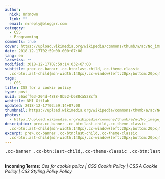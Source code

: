 ```yaml
---
author:
  nick: Unknown
  link: ""
  email: noreply@blogger.com
category:
  - CSS
  - Programming
comments: true
cover: https://upload.wikimedia.org/wikipedia/commons/thumb/a/ac/No_image_available.svg/2048px-No_image_available.svg.png
date: 2018-12-17T02:59:00.000+07:00
lang: en
location: ""
modified: 2018-12-17T02:59:14.032+07:00
subtitle: pre>.cc-banner .cc-btn:last-child,.cc-theme-classic
  .cc-btn:last-child{min-width:140px}.cc-window{left:20px;bottom:20px;transition:opacity
tags:
  - CSS
title: CSS for a cookie policy
type: post
uuid: 56adff63-204d-4888-8b52-b688ca528cf8
webtitle: WMI Gitlab
updated: 2018-12-17T02:59:14+07:00
thumbnail: https://upload.wikimedia.org/wikipedia/commons/thumb/a/ac/No_image_available.svg/2048px-No_image_available.svg.png
photos:
  - https://upload.wikimedia.org/wikipedia/commons/thumb/a/ac/No_image_available.svg/2048px-No_image_available.svg.png
description: pre>.cc-banner .cc-btn:last-child,.cc-theme-classic
  .cc-btn:last-child{min-width:140px}.cc-window{left:20px;bottom:20px;transition:opacity
excerpt: pre>.cc-banner .cc-btn:last-child,.cc-theme-classic
  .cc-btn:last-child{min-width:140px}.cc-window{left:20px;bottom:20px;transition:opacity
---
```


<pre>.cc-banner .cc-btn:last-child,.cc-theme-classic .cc-btn:last-child{min-width:140px}.cc-window{left:20px;bottom:20px;transition:opacity 2s ease,width 1s ease,height 1s ease;opacity:.8;width:200px;height:150px;animation-name:CookieAnimIdle;animation-timing-function:ease-in-out;animation-duration:8s;animation-iteration-count:infinite}@keyframes CookieAnimIdle{100%,20%{transform:rotate(0)}40%{transform:rotate(5deg)}80%{transform:rotate(-5deg)}}.cc-window:hover{animation-play-state:paused;width:400px;height:350px;transform:translate(50px,100px)}.cc-window.cc-invisible{opacity:0}.cc-animate.cc-revoke{transition:transform 1s ease}.cc-animate.cc-revoke.cc-top{transform:translateY(-2em)}.cc-animate.cc-revoke.cc-bottom{transform:translateY(2em)}.cc-animate.cc-revoke.cc-active.cc-bottom,.cc-animate.cc-revoke.cc-active.cc-top,.cc-revoke:hover{transform:translateY(0)}.cc-grower{max-height:0;overflow:hidden;transition:max-height 1s}.cc-link,.cc-revoke:hover{text-decoration:underline}.cc-revoke,.cc-window{position:fixed;overflow:hidden;box-sizing:border-box;font-family:Helvetica,Calibri,Arial,sans-serif;font-size:16px;line-height:1.5em;display:-ms-flexbox;display:flex;-ms-flex-wrap:nowrap;flex-wrap:nowrap;z-index:9999}.cc-window.cc-static{position:static}.cc-window.cc-floating{padding:2em;max-width:24em;-ms-flex-direction:column;flex-direction:column}.cc-window.cc-banner{padding:1em 1.8em;width:100%;-ms-flex-direction:row;flex-direction:row}.cc-revoke{padding:.5em}.cc-header{font-size:18px;font-weight:700}.cc-btn,.cc-close,.cc-link,.cc-revoke{cursor:pointer}.cc-link{opacity:.8;display:inline-block;padding:.2em}.cc-link:hover{opacity:1}.cc-link:active,.cc-link:visited{color:initial}.cc-btn{display:block;padding:.4em .8em;font-size:.9em;font-weight:700;border-width:2px;border-style:solid;text-align:center;white-space:nowrap}.cc-highlight .cc-btn:first-child{background-color:transparent;border-color:transparent}.cc-highlight .cc-btn:first-child:focus,.cc-highlight .cc-btn:first-child:hover{background-color:transparent;text-decoration:underline}.cc-close{display:block;position:absolute;top:.5em;right:.5em;font-size:1.6em;opacity:.9;line-height:.75}.cc-close:focus,.cc-close:hover{opacity:1}.cc-revoke.cc-top{top:0;left:3em;border-bottom-left-radius:.5em;border-bottom-right-radius:.5em}.cc-revoke.cc-bottom{bottom:0;left:3em;border-top-left-radius:.5em;border-top-right-radius:.5em}.cc-revoke.cc-left{left:3em;right:unset}.cc-revoke.cc-right{right:3em;left:unset}.cc-top{top:1em}.cc-left{left:1em}.cc-right{right:1em}.cc-bottom{bottom:1em}.cc-floating&gt;.cc-link{margin-bottom:1em}.cc-floating .cc-message{display:block;margin-bottom:1em}.cc-window.cc-floating .cc-compliance{-ms-flex:1;flex:1}.cc-window.cc-banner{-ms-flex-align:center;align-items:center}.cc-banner.cc-top{left:0;right:0;top:0}.cc-banner.cc-bottom{left:0;right:0;bottom:0}.cc-banner .cc-message{-ms-flex:1;flex:1}.cc-compliance{display:-ms-flexbox;display:flex;-ms-flex-align:center;align-items:center;-ms-flex-line-pack:justify;align-content:space-between}.cc-compliance&gt;.cc-btn{-ms-flex:1;flex:1}.cc-btn+.cc-btn{margin-left:.5em}@media print{.cc-revoke,.cc-window{display:none}}@media screen and (max-width:900px){.cc-btn{white-space:normal}}@media screen and (max-width:414px) and (orientation:portrait),screen and (max-width:736px) and (orientation:landscape){.cc-window.cc-top{top:0}.cc-window.cc-bottom{bottom:0}.cc-window.cc-banner,.cc-window.cc-left,.cc-window.cc-right{left:0;right:0}.cc-window.cc-banner{-ms-flex-direction:column;flex-direction:column}.cc-window.cc-banner .cc-compliance{-ms-flex:1;flex:1}.cc-window.cc-floating{max-width:none}.cc-window .cc-message{margin-bottom:1em}.cc-window.cc-banner{-ms-flex-align:unset;align-items:unset}}.cc-floating.cc-theme-classic{padding:1.2em;border-radius:5px}.cc-floating.cc-type-info.cc-theme-classic .cc-compliance{text-align:center;display:inline;-ms-flex:none;flex:none}.cc-theme-classic .cc-btn{border-radius:5px}.cc-floating.cc-type-info.cc-theme-classic .cc-btn{display:inline-block}.cc-theme-edgeless.cc-window{padding:0}.cc-floating.cc-theme-edgeless .cc-message{margin:2em 2em 1.5em}.cc-banner.cc-theme-edgeless .cc-btn{margin:0;padding:.8em 1.8em;height:100%}.cc-banner.cc-theme-edgeless .cc-message{margin-left:1em}.cc-floating.cc-theme-edgeless .cc-btn+.cc-btn{margin-left:0}</pre><br><b>Incoming Terms:</b> <i>Css for cookie policy | CSS Cookie Policy | CSS A Cookie Policy | CSS Styling Policy Policy</i>